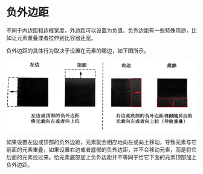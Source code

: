 # 负外边距

不同于内边距和边框宽度，外边距可以设置为负值。负外边距有一些特殊用途，比如让元素重叠或者拉伸到比容器还宽。

负外边距的具体行为取决于设置在元素的哪边，如下图所示。

![](/img/0044.jpg)

如果设置左边或顶部的负外边距，元素就会相应地向左或向上移动，导致元素与它前面的元素重叠，如果设置右边或者底部的负外边距，并不会移动元素，而是将它后面的元素拉过来。给元素底部加上负外边距并不等同于给它下面的元素顶部加上负外边距。


